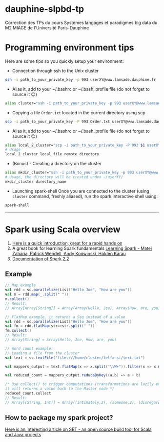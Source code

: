 # dauphine-slpbd-tp
Correction des TPs du cours Systèmes langages et paradigmes big data du M2 MIAGE de l'Université Paris-Dauphine

# Programming environment tips
Here are some tips so you quickly setup your environment:
- Connection through ssh to the Unix cluster
``` bash
ssh -i path_to_your_private_key -p 993 userXY@www.lamsade.dauphine.fr
```
- Alias it, add to your ~/.bashrc or ~/.bash_profile file (do not forget to source it 😉)
``` bash
alias cluster="ssh -i path_to_your_private_key -p 993 userXY@www.lamsade.dauphine.fr"
```
- Copying a file `Order.txt` located in the current directory using scp
``` bash
scp -i path_to_your_private_key -P 993 Order.txt userXY@www.lamsade.dauphine.fr:.
```
- Alias it, add to your ~/.bashrc or ~/.bash_profile file (do not forget to source it 😉)
``` bash
alias local_2_cluster="scp -i path_to_your_private_key -P 993 $1 userXY@www.lamsade.dauphine.fr:/home/cluster/userXY/$2"
# Usage
local_2_cluster local_file remote_directory
```
- (Bonus) - Creating a directory on the cluster
``` bash
alias mkdir_cluster="ssh -i path_to_your_private_key -p 993 userXY@www.lamsade.dauphine.fr 'mkdir `echo $1`'"
# Usage, the directory will be created undex ~/userXY/
mkdir_cluster directory_name
```
- Launching spark-shell
Once you are connected to the cluster (using `cluster` command, freshly aliased), run the spark interactive shell using:
``` bash
spark-shell
```
---
# Spark using Scala overview
1. [Here is a quick introduction, great for a rapid hands on](https://dzone.com/refcardz/apache-spark)
1. A great book for learning Spark fundamentals [Learning Spark - Matei Zaharia, Patrick Wendell, Andy Konwinski, Holden Karau ](https://www.safaribooksonline.com/library/view/learning-spark/9781449359034/)
1. [Documentation of Spark 2.2](https://spark.apache.org/docs/latest/rdd-programming-guide.html)
## Example
``` scala
// Map example
val rdd = sc.parallelize(List("Hello Joe", "How are you"))
val m = rdd.map(_.split(" "))
m.collect()
// Result:
// Array[Array[String]] = Array(Array(Hello, Joe), Array(How, are, you))

// FlatMap example, it returns a Seq instead of a value
val rdd = sc.parallelize(List("Hello Joe", "How are you"))
val fm = rdd.flatMap(str=>str.split(" "))
fm.collect()
// Result:
// Array[String] = Array(Hello, Joe, How, are, you)

// Word count example:
// Loading a file from the cluster
val text = sc.textFile("file:///home/cluster/felfassi/text.txt")

val mappers_output = text.flatMap(x => x.split("\\W+")).filter(x => x.matches("[A-Za-z]+") && x.length > 2).map(x => (x.toLowerCase,1))

val reduced_count = mappers_output.reduceByKey((a,b) => a + b)

/* Use collect() to trigger computations (transformations are lazily evaluated),
it will returns a value back to the Master node */
reduced_count.collect
// Result:
// Array[(String, Int)] = Array((intimately,2), (someone,2), (disregarded,1), (bone,17), (cosmopolitan,1), (shot,6), (dando,3), (felted,1), (envelope,5), (order,27), (apprehension,2), (chapters,2), (bromogelatine,1), (spirited,1), (behind,18), (preventing,2), (pigeon,14), (auroral,1), (been,264), (fuller,3), (spice,1), (unveiled,2), (gap,2), (accomplished,2), (flier,2), (morley,1), (ducklings,1), (semites,1), (pendent,1), (knows,11), (fowl,2), (substitute,1), (mantis,3), (camouflaged,1), (dive,2), (catcher,1), (tune,1), (tips,2), (are,956), (revelations,4), (hurled,2), (smooth,4), (consists,15), (shut,3), (luminous,15), (exhibited,2), (islands,8), (shower,3), (tuberculosis,1), (rubs,1), (infer,1), (discriminate,6), (audibly,1), (swamp,4), (robin,1), (dentition,2), (records,5), (erec...
```

## How to package my spark project?
[Here is an interesting article on SBT - an open source build tool for Scala and Java projects](https://medium.com/@anicolaspp/sbt-scala-and-spark-6a57c0a2623a)
